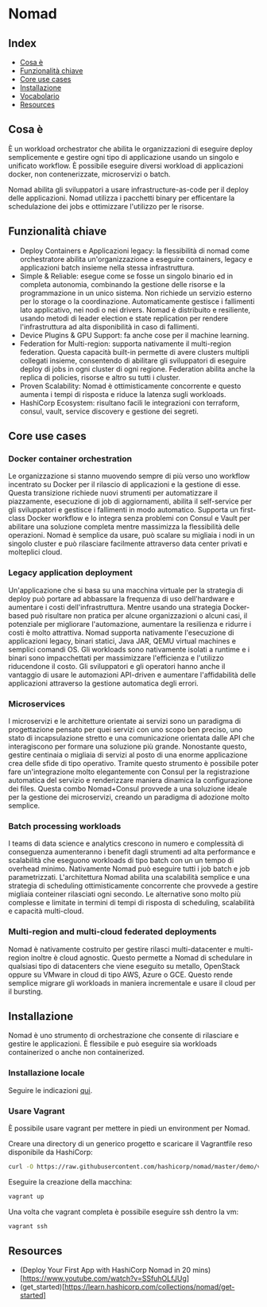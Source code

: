# Nomad

## Index

- [Cosa è](#Cosa-è)
- [Funzionalità chiave](#Funzionalità-chiave)
- [Core use cases](#Core-use-cases)
- [Installazione](#Installazione)
- [Vocabolario](#Vocabolario)
- [Resources](#Resources)

## Cosa è

È un workload orchestrator che abilita le organizzazioni di eseguire deploy semplicemente e gestire ogni tipo di applicazione usando un singolo e unificato workflow. È possibile eseguire diversi workload di applicazioni docker, non contenerizzate, microservizi o batch.

Nomad abilita gli sviluppatori a usare infrastructure-as-code per il deploy delle applicazioni. Nomad utilizza i pacchetti binary per efficentare la schedulazione dei jobs e ottimizzare l'utilizzo per le risorse.

## Funzionalità chiave

- Deploy Containers e Applicazioni legacy: la flessibilità di nomad come orchestratore abilita un'organizzazione a eseguire containers, legacy e applicazioni batch insieme nella stessa infrastruttura.
- Simple & Reliable: esegue come se fosse un singolo binario ed in completa autonomia, combinando la gestione delle risorse e la programmazione in un unico sistema. Non richiede un servizio esterno per lo storage o la coordinazione. Automaticamente gestisce i fallimenti lato applicativo, nei nodi o nei drivers. Nomad è distribuito e resiliente, usando metodi di leader election e state replication per rendere l'infrastruttura ad alta disponibilità in caso di fallimenti.
- Device Plugins & GPU Support: fa anche cose per il machine learning.
- Federation for Multi-region: supporta nativamente il multi-region federation. Questa capacità built-in permette di avere clusters multipli collegati insieme, consentendo di abilitare gli sviluppatori di eseguire deploy di jobs in ogni cluster di ogni regione. Federation abilita anche la replica di policies, risorse e altro su tutti i cluster.
- Proven Scalability: Nomad è ottimisticamente concorrente e questo aumenta i tempi di risposta e riduce la latenza sugli workloads.
- HashiCorp Ecosystem: risultano facili le integrazioni con terraform, consul, vault, service discovery e gestione dei segreti.

## Core use cases

### Docker container orchestration

Le organizzazione si stanno muovendo sempre di più verso uno workflow incentrato su Docker per il rilascio di applicazioni e la gestione di esse. Questa transizione richiede nuovi strumenti per automatizzare il piazzamente, esecuzione di job di aggiornamenti, abilita il self-service per gli sviluppatori e gestisce i fallimenti in modo automatico. Supporta un first-class Docker workflow e lo integra senza problemi con Consul e Vault per abilitare una soluzione completa mentre massimizza la flessibilità delle operazioni. Nomad è semplice da usare, può scalare su migliaia i nodi in un singolo cluster e può rilasciare facilmente attraverso data center privati e molteplici cloud.

### Legacy application deployment

Un'applicazione che si basa su una macchina virtuale per la strategia di deploy può portare ad abbassare la frequenza di uso dell'hardware e aumentare i costi dell'infrastruttura. Mentre usando una strategia Docker-based può risultare non pratica per alcune organizzazioni o alcuni casi, il potenziale per migliorare l'automazione, aumentare la resilienza e ridurre i costi è molto attrattiva. Nomad supporta nativamente l'esecuzione di applicazioni legacy, binari statici, Java JAR, QEMU virtual machines e semplici comandi OS. Gli workloads sono nativamente isolati a runtime e i binari sono impacchettati per massimizzare l'efficienza e l'utilizzo riducendone il costo. Gli sviluppatori e gli operatori hanno anche il vantaggio di usare le automazioni API-driven e aumentare l'affidabilità delle applicazioni attraverso la gestione automatica degli errori.

### Microservices

I microservizi e le architetture orientate ai servizi sono un paradigma di progettazione pensato per quei servizi con uno scopo ben preciso, uno stato di incapsulazione stretto e una comunicazione orientata dalle API che interagiscono per formare una soluzione più grande. Nonostante questo, gestire centinaia o migliaia di servizi al posto di una enorme applicazione crea delle sfide di tipo operativo. Tramite questo strumento è possibile poter fare un'integrazione molto elegantemente con Consul per la registrazione automatica del servizio e renderizzare maniera dinamica la configurazione dei files. Questa combo Nomad+Consul provvede a una soluzione ideale per la gestione dei microservizi, creando un paradigma di adozione molto semplice.

### Batch processing workloads

I teams di data science e analytics crescono in numero e complessità di conseguenza aumenteranno i benefit dagli strumenti ad alta performance e scalabilità che eseguono workloads di tipo batch con un un tempo di overhead minimo. Nativamente Nomad può eseguire tutti i job batch e job parametrizzati. L'architettura Nomad abilita una scalabilità semplice e una strategia di scheduling ottimisticamente concorrente che provvede a gestire migliaia conteiner rilasciati ogni secondo. Le alternative sono molto più complesse e limitate in termini di tempi di risposta di scheduling, scalabilità e capacità multi-cloud.

### Multi-region and multi-cloud federated deployments

Nomad è nativamente costruito per gestire rilasci multi-datacenter e multi-region inoltre è cloud agnostic. Questo permette a Nomad di schedulare in qualsiasi tipo di datacenters che viene eseguito su metallo, OpenStack oppure su VMware in cloud di tipo AWS, Azure o GCE. Questo rende semplice migrare gli workloads in maniera incrementale e usare il cloud per il bursting.

## Installazione

Nomad è uno strumento di orchestrazione che consente di rilasciare e gestire le applicazioni. È flessibile e può eseguire sia workloads containerized o anche non containerized.

### Installazione locale

Seguire le indicazioni [qui](https://www.nomadproject.io/downloads).

### Usare Vagrant

È possibile usare vagrant per mettere in piedi un environment per Nomad.

Creare una directory di un generico progetto e scaricare il Vagrantfile reso disponibile da HashiCorp:

```Bash
curl -O https://raw.githubusercontent.com/hashicorp/nomad/master/demo/vagrant/Vagrantfile

```

Eseguire la creazione della macchina:

```Bash
vagrant up
```

Una volta che vagrant completa è possibile eseguire ssh dentro la vm:

```Bash
vagrant ssh
```

## Resources

- (Deploy Your First App with HashiCorp Nomad in 20 mins)[https://www.youtube.com/watch?v=SSfuhOLfJUg]
- (get_started)[https://learn.hashicorp.com/collections/nomad/get-started]
